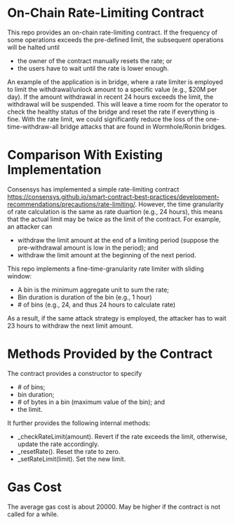 # On-Chain Rate-Limiting Contract

This repo provides an on-chain rate-limiting contract.  If the frequency of some operations exceeds the pre-defined limit, the subsequent operations will be halted until
- the owner of the contract manually resets the rate; or
- the users have to wait until the rate is lower enough.

An example of the application is in bridge, where a rate limiter is employed to limit the withdrawal/unlock amount to a specific value (e.g., $20M per day).  If the amount withdrawal in recent 24 hours exceeds the limit, the withdrawal will be suspended.  This will leave a time room for the operator to check the healthy status of the bridge and reset the rate if everything is fine.  With the rate limit, we could significantly reduce the loss of the one-time-withdraw-all  bridge attacks that are found in Wormhole/Ronin bridges.

# Comparison With Existing Implementation
Consensys has implemented a simple rate-limiting contract https://consensys.github.io/smart-contract-best-practices/development-recommendations/precautions/rate-limiting/.  However, the time granularity of rate calculation is the same as rate duartion (e.g., 24 hours), this means that the actual limit may be twice as the limit of the contract.  For example, an attacker can
- withdraw the limit amount at the end of a limiting period (suppose the pre-withdrawal amount is low in the period); and
- withdraw the limit amount at the beginning of the next period.

This repo implements a fine-time-granularity rate limiter with sliding window:
- A bin is the minimum aggregate unit to sum the rate;
- Bin duration is duration of the bin (e.g., 1 hour)
- \# of bins (e.g., 24, and thus 24 hours to calculate rate)

As a result, if the same attack strategy is employed, the attacker has to wait 23 hours to withdraw the next limit amount.

# Methods Provided by the Contract
The contract provides a constructor to specify
- \# of bins;
- bin duration;
- \# of bytes in a bin (maximum value of the bin); and
- the limit.

It further provides the following internal methods:
- _checkRateLimit(amount).  Revert if the rate exceeds the limit, otherwise, update the rate accordingly.
- _resetRate().  Reset the rate to zero.
- _setRateLimit(limit).  Set the new limit.

# Gas Cost
The average gas cost is about 20000.  May be higher if the contract is not called for a while.
